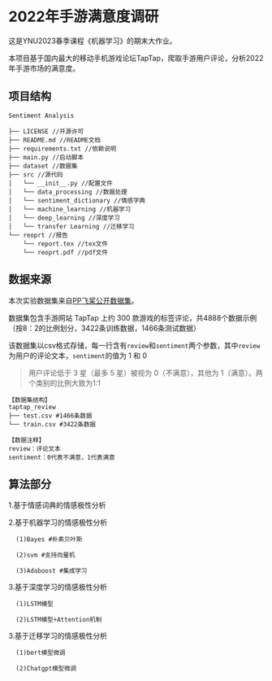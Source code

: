 # 2022年手游满意度调研
这是YNU2023春季课程《机器学习》的期末大作业。

本项目基于国内最大的移动手机游戏论坛TapTap，爬取手游用户评论，分析2022年手游市场的满意度。

## 项目结构

```
Sentiment Analysis

├── LICENSE //开源许可
├── README.md //README文档
├── requirements.txt //依赖说明
├── main.py //启动脚本
├── dataset //数据集
├── src //源代码
│   └── __init__.py //配置文件
│   └── data_processing //数据处理
│   └── sentiment_dictionary //情感字典
│   └── machine_learning //机器学习
│   └── deep_learning //深度学习
│   └── transfer Learning //迁移学习
└── reoprt //报告
    └── report.tex //tex文件
    └── reoprt.pdf //pdf文件
```

## 数据来源

本次实验数据集来自[PP飞桨公开数据集](https://aistudio.baidu.com/aistudio/datasetdetail/183272)。

数据集包含手游网站 TapTap 上约 300 款游戏的标签评论，共4888个数据示例（按8：2的比例划分，3422条训练数据，1466条测试数据）

该数据集以csv格式存储，每一行含有`review`和`sentiment`两个参数，其中`review`为用户的评论文本，`sentiment`的值为 1 和 0 
> 用户评论低于 3 星（最多 5 星）被视为 0（不满意），其他为 1（满意）。两个类别的比例大致为1:1

```
【数据集结构】
taptap_review
├── test.csv #1466条数据
└── train.csv #3422条数据

【数据注释】
review：评论文本
sentiment：0代表不满意，1代表满意
```


## 算法部分

1.基于情感词典的情感极性分析

2.基于机器学习的情感极性分析
     
      (1)Bayes #朴素贝叶斯
     
      (2)svm #支持向量机
      
      (3)Adaboost #集成学习
3.基于深度学习的情感极性分析
      
      (1)LSTM模型
      
      (2)LSTM模型+Attention机制
3.基于迁移学习的情感极性分析
      
      (1)bert模型微调
      
      (2)Chatgpt模型微调
